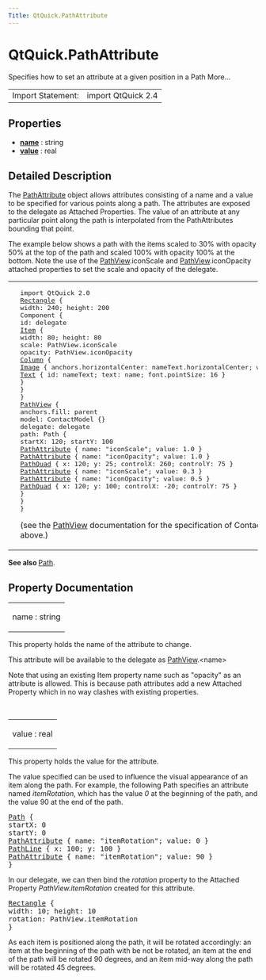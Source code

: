 ```yaml
---
Title: QtQuick.PathAttribute
---
```


# QtQuick.PathAttribute

<span class="subtitle"></span>
<!-- $$$PathAttribute-brief -->
<p>Specifies how to set an attribute at a given position in a Path More...</p>
<!-- @@@PathAttribute -->
<table class="alignedsummary">
<tr><td class="memItemLeft rightAlign topAlign"> Import Statement:</td><td class="memItemRight bottomAlign"> import QtQuick 2.4</td></tr></table><ul>
</ul>
<h2 id="properties">Properties</h2>
<ul>
<li class="fn"><b><b><a href="#name-prop">name</a></b></b> : string</li>
<li class="fn"><b><b><a href="#value-prop">value</a></b></b> : real</li>
</ul>
<!-- $$$PathAttribute-description -->
<h2 id="details">Detailed Description</h2>
</p>
<p>The <a href="index.html">PathAttribute</a> object allows attributes consisting of a name and a value to be specified for various points along a path. The attributes are exposed to the delegate as Attached Properties. The value of an attribute at any particular point along the path is interpolated from the PathAttributes bounding that point.</p>
<p>The example below shows a path with the items scaled to 30% with opacity 50% at the top of the path and scaled 100% with opacity 100% at the bottom. Note the use of the <a href="QtQuick.PathView.md">PathView</a>.iconScale and <a href="QtQuick.PathView.md">PathView</a>.iconOpacity attached properties to set the scale and opacity of the delegate.</p>
<table class="generic">
<tr valign="top"><td ><p class="centerAlign"><img src="https://assets.ubuntu.com/v1/f707a85f-declarative-pathattribute.png" alt="" /></p></td><td ><pre class="qml">import QtQuick 2.0
<span class="type"><a href="QtQuick.Rectangle.md">Rectangle</a></span> {
<span class="name">width</span>: <span class="number">240</span>; <span class="name">height</span>: <span class="number">200</span>
<span class="type">Component</span> {
<span class="name">id</span>: <span class="name">delegate</span>
<span class="type"><a href="QtQuick.Item.md">Item</a></span> {
<span class="name">width</span>: <span class="number">80</span>; <span class="name">height</span>: <span class="number">80</span>
<span class="name">scale</span>: <span class="name">PathView</span>.<span class="name">iconScale</span>
<span class="name">opacity</span>: <span class="name">PathView</span>.<span class="name">iconOpacity</span>
<span class="type"><a href="QtQuick.Column.md">Column</a></span> {
<span class="type"><a href="QtQuick.Image.md">Image</a></span> { <span class="name">anchors</span>.horizontalCenter: <span class="name">nameText</span>.<span class="name">horizontalCenter</span>; <span class="name">width</span>: <span class="number">64</span>; <span class="name">height</span>: <span class="number">64</span>; <span class="name">source</span>: <span class="name">icon</span> }
<span class="type"><a href="QtQuick.Text.md">Text</a></span> { <span class="name">id</span>: <span class="name">nameText</span>; <span class="name">text</span>: <span class="name">name</span>; <span class="name">font</span>.pointSize: <span class="number">16</span> }
}
}
}
<span class="type"><a href="QtQuick.PathView.md">PathView</a></span> {
<span class="name">anchors</span>.fill: <span class="name">parent</span>
<span class="name">model</span>: <span class="name">ContactModel</span> {}
<span class="name">delegate</span>: <span class="name">delegate</span>
<span class="name">path</span>: <span class="name">Path</span> {
<span class="name">startX</span>: <span class="number">120</span>; <span class="name">startY</span>: <span class="number">100</span>
<span class="type"><a href="index.html">PathAttribute</a></span> { <span class="name">name</span>: <span class="string">&quot;iconScale&quot;</span>; <span class="name">value</span>: <span class="number">1.0</span> }
<span class="type"><a href="index.html">PathAttribute</a></span> { <span class="name">name</span>: <span class="string">&quot;iconOpacity&quot;</span>; <span class="name">value</span>: <span class="number">1.0</span> }
<span class="type"><a href="QtQuick.PathQuad.md">PathQuad</a></span> { <span class="name">x</span>: <span class="number">120</span>; <span class="name">y</span>: <span class="number">25</span>; <span class="name">controlX</span>: <span class="number">260</span>; <span class="name">controlY</span>: <span class="number">75</span> }
<span class="type"><a href="index.html">PathAttribute</a></span> { <span class="name">name</span>: <span class="string">&quot;iconScale&quot;</span>; <span class="name">value</span>: <span class="number">0.3</span> }
<span class="type"><a href="index.html">PathAttribute</a></span> { <span class="name">name</span>: <span class="string">&quot;iconOpacity&quot;</span>; <span class="name">value</span>: <span class="number">0.5</span> }
<span class="type"><a href="QtQuick.PathQuad.md">PathQuad</a></span> { <span class="name">x</span>: <span class="number">120</span>; <span class="name">y</span>: <span class="number">100</span>; <span class="name">controlX</span>: -<span class="number">20</span>; <span class="name">controlY</span>: <span class="number">75</span> }
}
}
}</pre>
<p>(see the <a href="QtQuick.PathView.md">PathView</a> documentation for the specification of ContactModel.qml used for ContactModel above.)</p>
</td></tr>
</table>
<p><b>See also </b><a href="QtQuick.Path.md">Path</a>.</p>
<!-- @@@PathAttribute -->
<h2>Property Documentation</h2>
<!-- $$$name -->
<table class="qmlname"><tr valign="top" id="name-prop"><td class="tblQmlPropNode"><p><span class="name">name</span> : <span class="type">string</span></p></td></tr></table><p>This property holds the name of the attribute to change.</p>
<p>This attribute will be available to the delegate as <a href="QtQuick.PathView.md">PathView</a>.&lt;name&gt;</p>
<p>Note that using an existing Item property name such as &quot;opacity&quot; as an attribute is allowed. This is because path attributes add a new Attached Property which in no way clashes with existing properties.</p>
<!-- @@@name -->
<br/>
<!-- $$$value -->
<table class="qmlname"><tr valign="top" id="value-prop"><td class="tblQmlPropNode"><p><span class="name">value</span> : <span class="type">real</span></p></td></tr></table><p>This property holds the value for the attribute.</p>
<p>The value specified can be used to influence the visual appearance of an item along the path. For example, the following Path specifies an attribute named <i>itemRotation</i>, which has the value <i>0</i> at the beginning of the path, and the value 90 at the end of the path.</p>
<pre class="qml"><span class="type"><a href="QtQuick.Path.md">Path</a></span> {
<span class="name">startX</span>: <span class="number">0</span>
<span class="name">startY</span>: <span class="number">0</span>
<span class="type"><a href="index.html">PathAttribute</a></span> { <span class="name">name</span>: <span class="string">&quot;itemRotation&quot;</span>; <span class="name">value</span>: <span class="number">0</span> }
<span class="type"><a href="QtQuick.PathLine.md">PathLine</a></span> { <span class="name">x</span>: <span class="number">100</span>; <span class="name">y</span>: <span class="number">100</span> }
<span class="type"><a href="index.html">PathAttribute</a></span> { <span class="name">name</span>: <span class="string">&quot;itemRotation&quot;</span>; <span class="name">value</span>: <span class="number">90</span> }
}</pre>
<p>In our delegate, we can then bind the <i>rotation</i> property to the Attached Property <i>PathView.itemRotation</i> created for this attribute.</p>
<pre class="qml"><span class="type"><a href="QtQuick.Rectangle.md">Rectangle</a></span> {
<span class="name">width</span>: <span class="number">10</span>; <span class="name">height</span>: <span class="number">10</span>
<span class="name">rotation</span>: <span class="name">PathView</span>.<span class="name">itemRotation</span>
}</pre>
<p>As each item is positioned along the path, it will be rotated accordingly: an item at the beginning of the path with be not be rotated, an item at the end of the path will be rotated 90 degrees, and an item mid-way along the path will be rotated 45 degrees.</p>
<!-- @@@value -->
<br/>
